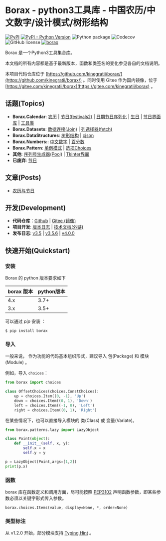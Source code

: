 # Borax - python3工具库 - 中国农历/中文数字/设计模式/树形结构

[![PyPI](https://img.shields.io/pypi/v/borax.svg)](https://pypi.org/project/borax) 
[![PyPI - Python Version](https://img.shields.io/pypi/pyversions/borax.svg)](https://pypi.org/project/borax)
![Python package](https://github.com/kinegratii/borax/workflows/Python%20package/badge.svg)
![Codecov](https://codecov.io/github/kinegratii/borax/coverage.svg)
![GitHub license](https://img.shields.io/github/license/kinegratii/borax)
[![borax](https://snyk.io/advisor/python/borax/badge.svg)](https://snyk.io/advisor/python/borax)

Borax 是一个Python3工具集合库。

本文档的所有内容都是基于最新版本，函数和类签名的变化参见各自的文档说明。

本项目代码仓库位于 [https://github.com/kinegratii/borax/](https://github.com/kinegratii/borax/) 。同时使用 Gitee 作为国内镜像，位于 [https://gitee.com/kinegratii/borax](https://gitee.com/kinegratii/borax) 。

## 话题(Topics)

- **Borax.Calendar**:  [农历](guides/lunardate) | [节日(festivals2)](guides/festivals2)  | [日期节日序列化](guides/festivals2-serialize) | [生日](guides/birthday) | [节日界面库](guides/festivals2-ui) | [工具类](guides/calendars-utils)
- **Borax.Datasets**: [数据连接(Join)](guides/join) | [列选择器(fetch)](guides/fetch) 
- **Borax.DataStructures**:  [树形结构](guides/tree) | [cjson](guides/cjson) 
- **Borax.Numbers:**: [中文数字](guides/numbers) |  [百分数](guides/percentage)
- **Borax.Pattern**: [单例模式](guides/singleton) | [选项Choices](guides/choices)
- **其他**: [序列号生成器(Pool)](guides/serial_pool) | [Tkinter界面](guides/ui)
- **已废弃**: [节日](guides/festival)

## 文章(Posts)

- [农历与节日](guides/festivals2-usage) 

## 开发(Development)

- **代码仓库**：[Github](https://github.com/kinegratii/borax/) | [Gitee (镜像)](https://gitee.com/kinegratii/borax)
- **项目开发**:  [版本日志](changelog) | [技术文档(外链)](http://fd8cc08f.wiz06.com/wapp/pages/view/share/s/3Zzc2f0LJQ3w2TWIQb0ZMSna1zg4gs1vPQmb2vlh9M2zhqK8)
- **发布日志**: [v3.5](release-note/v350) | [v3.5.6](release-note/v356) | [v4.0.0](release-note/v400)

## 快速开始(Quickstart)

### 安装

Borax 的 python 版本要求如下

| borax 版本 | python版本 |
| ------ | ------ |
| 4.x | 3.7+ |
| 3.x | 3.5+ |

可以通过 *pip* 安装 ：

```shell
$ pip install borax
```

### 导入

一般来说， 作为功能的代码基本组织形式，建议导入 包(Package) 和  模块(Module) 。

例如，导入 `choices`：

```python
from borax import choices

class OffsetChoices(choices.ConstChoices):
    up = choices.Item((0, -1), 'Up')
    down = choices.Item((0, 1), 'Down')
    left = choices.Item((-1, 0), 'Left')
    right = choices.Item((0, 1), 'Right')
```

在某些情况下，也可以直接导入模块的 类(Class) 或 变量(Variate)。

```python
from borax.patterns.lazy import LazyObject

class Point(object):
    def __init__(self, x, y):
        self.x = x
        self.y = y

p = LazyObject(Point,args=[1,2])
print(p.x)
```

### 函数

borax 库在函数定义和调用方面，尽可能按照 [PEP3102](https://www.python.org/dev/peps/pep-3102/) 声明函数参数，即某些参数必须以关键字形式传入参数。

```
borax.choices.Items(value, display=None, *, order=None)
```

### 类型标注

从 v1.2.0 开始，部分模块支持 [Typing Hint](https://docs.python.org/3/library/typing.html) 。